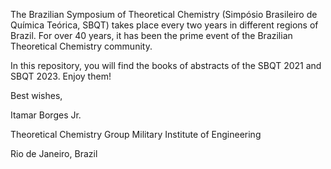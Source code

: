The Brazilian Symposium of Theoretical Chemistry (Simpósio Brasileiro de Química Teórica, SBQT) takes place every two years in different regions of Brazil. For over 40 years, it has been the prime event of the Brazilian Theoretical Chemistry community.

In this repository, you will find the books of abstracts of the SBQT 2021 and SBQT 2023. Enjoy them!

Best wishes,

Itamar Borges Jr.

Theoretical Chemistry Group
Military Institute of Engineering

Rio de Janeiro, Brazil
